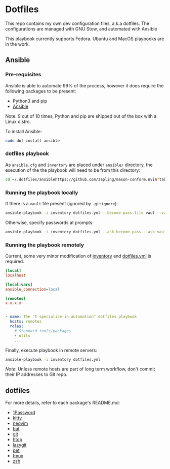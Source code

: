 # Dotfiles

This repo contains my own dev configuration files, a.k.a dotfiles.
The configurations are managed with GNU Stow, and automated with Ansible

This playbook currently supports Fedora. Ubuntu and MacOS playbooks are in the work.

## Ansible

### Pre-requisites

Ansible is able to automate 99% of the process, however it does require the following packages to be present:

- Python3 and pip
- [Ansible](https://docs.ansible.com/ansible/latest/index.html)

Note: 9 out of 10 times, Python and pip are shipped out of the box with a Linux distro.

To install Ansible:

``` bash
sudo dnf install ansible
```

### dotfiles playbook

As `ansible.cfg` and `inventory` are placed under `ansible/` directory, the execution of the the playbook will need to be from this directory:

``` bash
cd ~/.dotfiles/ansiblehttps://github.com/zapling/mason-conform.nvim?tab=readme-ov-file#setup
```

### Running the playbook locally

If there is a `vault` file present (ignored by `.gitignore`):

``` bash
ansible-playbook -i inventory dotfiles.yml --become-pass-file vaut --vault-pass-file vaut
```

Otherwise, specify passwords at prompts:

``` bash
ansible-playbook -i inventory dotfiles.yml --ask-become-pass --ask-vault-pass
```

### Running the playbook remotely

Current, some very minor modification of [inventory](./ansible/inventory) and [dotfiles.yml](./ansible/dotfiles.yml) is required.

``` ini
[local]
localhost

[local:vars]
ansible_connection=local

[remotes]
x.x.x.x

```

``` yml

- name: The "I-specialise-in-automation" dotfiles playbook
  hosts: remotes
  roles:
    # Standard tools/packages
    - utils
    ...
```

Finally, execute playbook in remote servers:

``` bash
ansible-playbook -i inventory dotfiles.yml
```

*Note*: Unless remote hosts are part of long term workflow, don't commit their IP addresses to Git repo.

## dotfiles

For more details, refer to each package's README.md:

- [1Password](./1password/README.md)
- [kitty](./kitty/README.md)
- [neovim](./nvim/README.md)
- [bat](./bat/README.md)
- [git](./git/README.md)
- [htop](./htop/README.md)
- [lazygit](./lazygit/README.md)
- [pet](./pet/README.md)
- [tmux](./tmux/README.md)
- [zsh](./shell/README.md)
